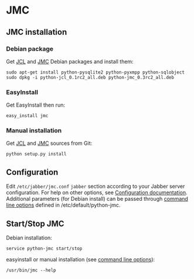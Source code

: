 # JMC

## JMC installation

### Debian package

Get [JCL](http://github.com/dax/jcl/download) and [JMC](http://github.com/dax/jmc/download) Debian packages and install them:

    sudo apt-get install python-pysqlite2 python-pyxmpp python-sqlobject
    sudo dpkg -i python-jcl_0.1rc2_all.deb python-jmc_0.3rc2_all.deb

### EasyInstall

Get EasyInstall then run:

    easy_install jmc

### Manual installation

Get [JCL](http://github.com/dax/jcl) and [JMC](http://github.com/dax/jmc) sources from Git:

	python setup.py install

## Configuration

Edit `/etc/jabber/jmc.conf` `jabber` section according to your Jabber
server configuration. For help on other options, see [Configuration documentation](http://github.com/dax/jmc/wiki/Configuration-file-documentation).
Additional parameters (for Debian install) can be passed through
[command line options](http://github.com/dax/jmc/wiki/Command-line-options) defined in /etc/default/python-jmc.

## Start/Stop JMC

Debian installation:

    service python-jmc start/stop

easyinstall or manual installation (see
[command line options](http://github.com/dax/jmc/wiki/Command-line-options)):

    /usr/bin/jmc --help
